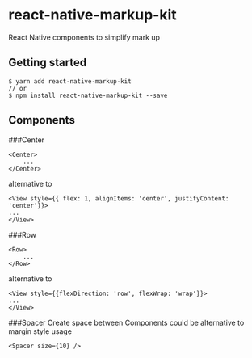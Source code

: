 # react-native-markup-kit
React Native components to simplify mark up

## Getting started

```
$ yarn add react-native-markup-kit  
// or  
$ npm install react-native-markup-kit --save
```

## Components
    
###Center
```
<Center>
    ...
</Center>
```
alternative to 
```
<View style={{ flex: 1, alignItems: 'center', justifyContent: 'center'}}>
...
</View>
```

###Row
```
<Row>
    ...
</Row>
```
alternative to 
```
<View style={{flexDirection: 'row', flexWrap: 'wrap'}}>
...
</View>
```

###Spacer
Create space between Components could be alternative to margin style usage
```
<Spacer size={10} />
```